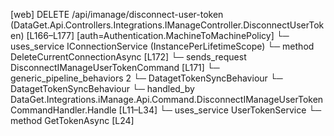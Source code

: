 [web] DELETE /api/imanage/disconnect-user-token  (DataGet.Api.Controllers.Integrations.IManageController.DisconnectUserToken)  [L166–L177] [auth=Authentication.MachineToMachinePolicy]
  └─ uses_service IConnectionService (InstancePerLifetimeScope)
    └─ method DeleteCurrentConnectionAsync [L172]
  └─ sends_request DisconnectIManageUserTokenCommand [L171]
    └─ generic_pipeline_behaviors 2
      └─ DatagetTokenSyncBehaviour
      └─ DatagetTokenSyncBehaviour
    └─ handled_by DataGet.Integrations.iManage.Api.Command.DisconnectIManageUserTokenCommandHandler.Handle [L11–L34]
      └─ uses_service UserTokenService
        └─ method GetTokenAsync [L24]

